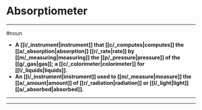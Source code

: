 # Absorptiometer
---
#noun
- **A [[i/_instrument|instrument]] that [[c/_computes|computes]] the [[a/_absorption|absorption]] [[r/_rate|rate]] by [[m/_measuring|measuring]] the [[p/_pressure|pressure]] of the [[g/_gas|gas]]; a [[c/_colorimeter|colorimeter]] for [[l/_liquids|liquids]].**
- **An [[i/_instrument|instrument]] used to [[m/_measure|measure]] the [[a/_amount|amount]] of [[r/_radiation|radiation]] or [[l/_light|light]] [[a/_absorbed|absorbed]].**
---
---
